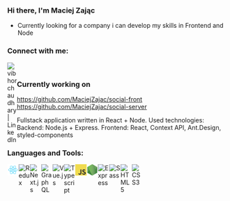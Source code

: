 ### Hi there, I'm Maciej Zając

- Currently looking for a company i can develop my skills in Frontend and Node

### Connect with me:

[<img align="left" alt="vibhorchaudhary | LinkedIn" width="22px" src="https://cdn.jsdelivr.net/npm/simple-icons@v3/icons/linkedin.svg" />][linkedin]

<br />

### Currently working on

https://github.com/MaciejZajac/social-front
https://github.com/MaciejZajac/social-server

Fullstack application written in React + Node.
Used technologies:
Backend: Node.js + Express.
Frontend: React, Context API, Ant.Design, styled-components

### Languages and Tools:

<img align="left" src="https://raw.githubusercontent.com/github/explore/80688e429a7d4ef2fca1e82350fe8e3517d3494d/topics/react/react.png" width="26px" alt="React" />
<img align="left" src="https://github.com/tomchen/stack-icons/blob/master/logos/redux.svg" alt="Redux" width="26px" >
<img align="left" src="https://github.com/tomchen/stack-icons/blob/master/logos/nextjs.svg" alt="Next.js" width="26px" >
<img align="left" src="https://github.com/tomchen/stack-icons/blob/master/logos/graphql.svg" alt="GraphQL" width="26px" >
<img align="left" src="https://github.com/tomchen/stack-icons/blob/master/logos/vue.svg" alt="Vue.js" width="26px" >

<img align="left" src="https://github.com/tomchen/stack-icons/blob/master/logos/typescript-icon.svg" alt="Typescript" width="26px" >
<img align="left" src="https://raw.githubusercontent.com/github/explore/80688e429a7d4ef2fca1e82350fe8e3517d3494d/topics/javascript/javascript.png" alt="JavaScript"  width="26px"/>

<img  align="left" src="https://raw.githubusercontent.com/github/explore/80688e429a7d4ef2fca1e82350fe8e3517d3494d/topics/nodejs/nodejs.png" alt="Node.js" width="26px"/>
<img align="left" src="https://github.com/tomchen/stack-icons/blob/master/logos/express.svg" alt="Express" width="26px" >

<img align="left" src="https://github.com/tomchen/stack-icons/blob/master/logos/sass.svg" alt="Sass" width="26px" >
<img align="left" src="https://github.com/tomchen/stack-icons/blob/master/logos/html-5.svg" alt="HTML5" width="26px" >
<img align="left" src="https://github.com/tomchen/stack-icons/blob/master/logos/css-3.svg" alt="CSS3" width="26px" >

<br />
<br />

[linkedin]: https://www.linkedin.com/in/maciejzajac534/
